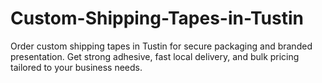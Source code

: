 # Custom-Shipping-Tapes-in-Tustin
Order custom shipping tapes in Tustin for secure packaging and branded presentation. Get strong adhesive, fast local delivery, and bulk pricing tailored to your business needs.
